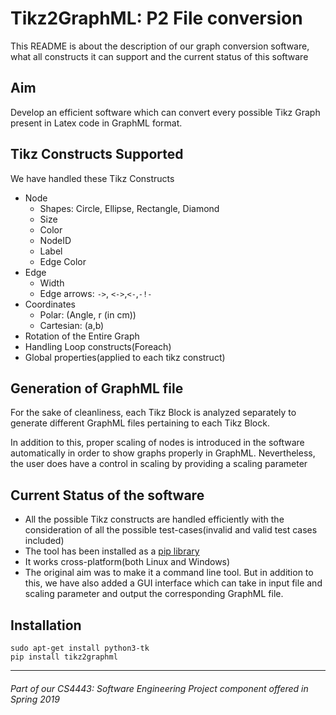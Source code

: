 # Tikz2GraphML: P2 File conversion

This README is about the description of our graph conversion software, what all constructs it can support and the current status of this software


## Aim

Develop an efficient software which can convert every possible Tikz Graph present in Latex code in GraphML format.

## Tikz Constructs Supported

We have handled these Tikz Constructs
* Node
	* Shapes: Circle, Ellipse, Rectangle, Diamond
	* Size
	* Color
	* NodeID
	* Label
	* Edge Color
* Edge
	* Width
	* Edge arrows: `->`, `<->`,`<-`,`-!-`
* Coordinates
	* Polar: (Angle, r (in cm))
	* Cartesian: (a,b)
* Rotation of the Entire Graph
* Handling Loop constructs(Foreach)
* Global properties(applied to each tikz construct)

## Generation of GraphML file
For the sake of cleanliness, each Tikz Block is analyzed separately to generate different GraphML files pertaining to each Tikz Block.

In addition to this, proper scaling of nodes is introduced in the software automatically in order to show graphs properly in GraphML. Nevertheless, the user does have a control in scaling by providing a scaling parameter


## Current Status of the software

* All the possible Tikz constructs are handled efficiently with the consideration of all the possible test-cases(invalid and valid test cases included)
* The tool has been installed as a [pip library](https://pypi.org/project/tikz2graphml/)
* It works cross-platform(both Linux and Windows)
* The original aim was to make it a command line tool. But in addition to this, we have also added a GUI interface which can take in input file and scaling parameter and output the corresponding GraphML file.

## Installation

```
sudo apt-get install python3-tk
pip install tikz2graphml
```

-------

###### Part of our CS4443: Software Engineering Project component offered in Spring 2019

